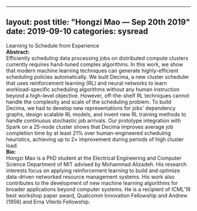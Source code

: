 
---
layout: post
title: "Hongzi Mao — Sep 20th 2019"
date: 2019-09-10
categories: sysread
---

<div>Learning to Schedule from Experience</div>
<div></div>
<div><b>Abstract:</b></div>
<div>Efficiently scheduling data processing jobs on distributed compute clusters currently requires hand-tuned complex algorithms. In this work, we show that modern machine learning techniques can generate highly-efficient scheduling policies automatically. We built Decima, a new cluster scheduler that uses reinforcement learning (RL) and neural networks to learn workload-specific scheduling algorithms without any human instruction beyond a high-level objective. However, off-the-shelf RL techniques cannot handle the complexity and scale of the scheduling problem. To build Decima, we had to develop new representations for jobs' dependency graphs, design scalable RL models, and invent new RL training methods to handle continuous stochastic job arrivals. Our prototype integration with Spark on a 25-node cluster shows that Decima improves average job completion time by at least 21% over human-engineered scheduling heuristics, achieving up to 2× improvement during periods of high cluster load.</div>
<div></div>
<div><b>Bio:</b></div>
<div>Hongzi Mao is a PhD student at the Electrical Engineering and Computer Science Department of MIT advised by Mohammad Alizadeh. His research interests focus on applying reinforcement learning to build and optimize data-driven networked resource management systems. His work also contributes to the development of new machine learning algorithms for broader applications beyond computer systems. He is a recipient of ICML'19 best workshop paper award, Qualcomm Innovation Fellowship and Andrew (1956) and Erna Viterbi Fellowship.</div>
